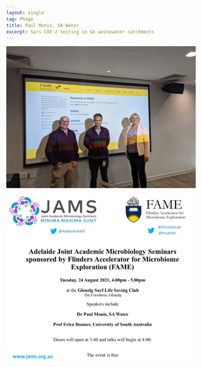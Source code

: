 ```yaml
---
layout: single
tag: Phage
title: Paul Monis, SA Water
excerpt: Sars-COV-2 testing in SA wastewater catchments
---
```


![](/Speakers/images/pmonis.jpg)

![](/Speakers/images/pmonisFlyer.jpg)
